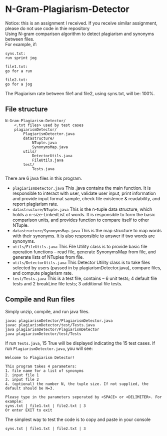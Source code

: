 # N-Gram-Plagiarism-Detector
Notice: this is an assignment I received. If you receive similar assignment, please do not use code in thie repository<br />
Using N-gram comparison algorithm to detect plagiarism and synonyms between files.<br />
For example, if:
```
syns.txt:
run sprint jog

file1.txt:
go for a run

file2.txt:
go for a jog
```

The Plagiarism rate between file1 and file2, using syns.txt, will be: 100%.

## File structure
```
N-Gram-Plagiarism-Detector/
	<.txt files> used by test cases
	plagiarismDetector/
		PlagiarismDetector.java
		datastructure/
			NTuple.java
			SynonymsMap.java
		utils/
			DetectorUtils.java
			FileUtils.java
		test/
			Tests.java
```

There are 6 java files in this program.
- ```plagiarismDetector.java```
This .java contains the main function. It is responsible to interact with user, validate user input, print information and provide input format sample, check file existence & readability, and report plagiarism rate.
- ```datastructure/NTuple.java```
This is the n-tuple data structure, which holds a n-size-LinkedList of words. It is responsible to form the basic comparison units, and provides function to compare itself to other NTuple.
- ```datastructure/SynonymsMap.java```
This is the map structure to map words with their synonyms. It is also responsible to answer if two words are synonyms.
- ```utils/FileUtils.java```
This File Utility class is to provide basic file operation functions – read file, generate SynonymsMap from file, and generate lists of NTuples from file.
- ```utils/DetectorUtils.java```
This Detector Utility class is to take files selected by users (passed in by plagiarismDetector.java), compare files, and compute plagiarism rate.
- ```test/Tests.java```
This is a test file, contains –
6 unit tests;
4 default file tests and 2 breakLine file tests;
3 additional file tests.

## Compile and Run files
Simply unzip, compile, and run java files.
```
javac plagiarismDetector/PlagiarismDetector.java
javac plagiarismDetector/test/Tests.java
java plagiarismDetector/PlagiarismDetector
java plagiarismDetector/test/Tests
```

If run `Tests.java`, 15 True will be displayed indicating the 15 test cases.
If run `PlagiarismDetector.java`, you will see:
```
Welcome to Plagiarism Detector!

This program takes 4 parameters:
1. file name for a list of synonyms
2. input file 1
3. input file 2
4. (optional) the number N, the tuple size. If not supplied, the default should be N=3.

Please type in the parameters seperated by <SPACE> or <DELIMITER>. For example:
syns.txt | file1.txt | file2.txt | 3
Or enter EXIT to exit
```
The simplest way to test the code is to copy and paste in your console
```
syns.txt | file1.txt | file2.txt | 3
```
